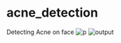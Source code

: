 # acne_detection
Detecting Acne on face
![p](https://user-images.githubusercontent.com/102342077/235305856-ea93e62d-5ea3-4891-98f3-9f770ebe5b2e.jpeg)        ![output](https://user-images.githubusercontent.com/102342077/235305835-a3c82452-bebd-4281-bca0-0ada96d4e3d4.jpg)

